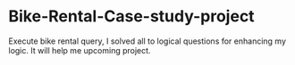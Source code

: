 # Bike-Rental-Case-study-project

Execute bike rental query, I solved all to logical questions for enhancing my logic.
It will help  me upcoming project.
